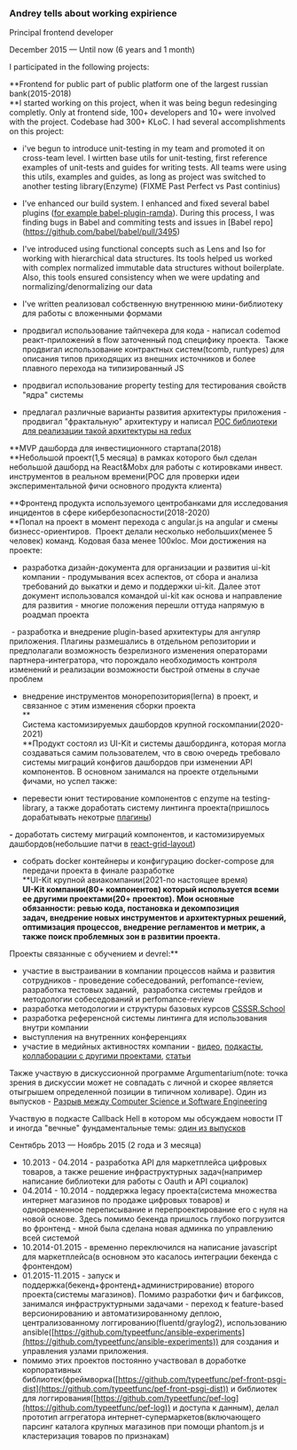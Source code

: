 ### Andrey tells about working expirience

Principal frontend developer

December 2015 — Until now (6 years and 1 month)

I participated in the following projects:

**Frontend for public part of public platform one of the largest russian bank(2015-2018)  
**I started working on this project, when it was being begun redesinging completly. Only at frontend side, 100+ developers and 10+ were involved with the project. Codebase had 300+ KLoC. I had several accomplishments on this project:  
  
- i've begun to introduce unit-testing in my team and promoted it on cross-team level. I wirtten base utils for unit-testing, first reference examples of unit-tests and guides for writing tests. All teams were using this utils, examples and guides, as long as project was switched to another testing library(Enzyme) (FIXME Past Perfect vs Past continius)
  
- I've enhanced our build system. I enhanced and fixed several babel plugins ([for example babel-plugin-ramda](https://github.com/megawac/babel-plugin-ramda/pull/12)). During this process, I was finding bugs in Babel and commiting tests and issues in [Babel repo] (https://github.com/babel/babel/pull/3495)  
  
- I've introduced using functional concepts such as Lens and Iso for working with hierarchical data structures. Its tools helped us worked with complex normalized immutable data structures without boilerplate. Also, this tools ensured consistency when we were updating and normalizing/denormalizing our data 
  
- I've written реализовал собственную внутреннюю мини-библиотеку для работы с вложенными формами  
  
- продвигал использование тайпчекера для кода - написал codemod реакт-приложений в flow заточенный под специфику проекта.  Также продвигал использование контрактных систем(tcomb, runtypes) для описания типов приходящих из внешних источников и более плавного перехода на типизированный JS  
  
- продвигал использование property testing для тестирования свойств "ядра" системы  
  
- предлагал различные варианты развития архитектуры приложения - продвигал "фрактальную" архитектуру и написал [POC библиотеки для реализации такой архитектуры на redux](https://github.com/typeetfunc/redux-fractal-connect)   
  
**MVP дашборда для инвестиционного стартапа(2018)  
**Небольшой проект(1,5 месяца) в рамках которого был сделан небольшой дашборд на React&Mobx для работы с котировками инвест. инструментов в реальном времени(POC для проверки идеи экспериментальной фичи основного продукта клиента)  
  
**Фронтенд продукта используемого центробанками для исследования инцидентов в сфере кибербезопасности(2018-2020)  
**Попал на проект в момент перехода с angular.js на angular и смены бизнесс-ориентиров.  Проект делали несколько небольших(менее 5 человек) команд. Кодовая база менее 100кloc. Мои достижения на проекте:  
  
- разработка дизайн-документа для организации и развития ui-kit компании - продумывания всех аспектов, от сбора и анализа требований до выкатки и демо и поддержки ui-kit. Далее этот документ использовался командой ui-kit как основа и направление для развития - многие положения перешли оттуда напрямую в роадмап проекта

 - разработка и внедрение plugin-based архитектуры для ангуляр приложения. Плагины размешались в отдельном репозитории и предполагали возможность безрелизного изменения операторами партнера-интегратора, что порождало необходимость контроля изменений и реализации возможности быстрой отмены в случае проблем  
  
- внедрение инструментов монорепозитория(lerna) в проект, и связанное с этим изменения сборки проекта  
**  
Система кастомизируемых дашбордов крупной госкомпании(2020-2021)  
**Продукт состоял из UI-Kit и системы дашбординга, которая могла создаваться самим пользователем, что в свою очередь требовало системы миграций конфигов дашбордов при изменении API компонентов. В основном занимался на проекте отдельными фичами, но успел также:  
  
- перевести юнит тестирование компонентов с enzyme на testing-library, а также доработать систему линтинга проекта(пришлось дорабатывать некотрые [плагины](https://github.com/aotaduy/eslint-plugin-spellcheck/pull/68))

**-** доработать систему миграций компонентов, и кастомизируемых дашбордов(небольшие патчи в [react-grid-layout](https://github.com/react-grid-layout/react-grid-layout/pull/1303))  
  
- собрать docker контейнеры и конфигурацию docker-compose для передачи проекта в финале разработке  
**UI-Kit крупной авиакомпании(2021-по настоящее время)  
**UI-Kit компании(80+ компонентов) который используется всеми ее другими проектами(20+ проектов). Мои основные обязанности: ревью кода, постановка и декомпозиция задач, внедрение новых инструментов и архитектурных решений, оптимизация процессов, внедрение регламентов и метрик, а также поиск проблемных зон в развитии проекта.**  
  
Проекты связанные с обучением и devrel:**  
- участие в выстраивании в компании процессов найма и развития сотрудников - проведение собеседований, perfomance-review, разработка тестовых заданий,  разработка системы грейдов и методологии собеседований и perfomance-review  
- разработка методологии и структуры базовых курсов [CSSSR.School](https://school.csssr.com/ru)   
- разработка референсной системы линтинга для использования внутри компании  
- выступления на внутренних конференциях  
- участие в медийных активностях компании - [видео](https://youtu.be/KLsJOtGDWZY)[](http://savefrom.net/?url=https%3A%2F%2Fyoutu.be%2FKLsJOtGDWZY&utm_source=chameleon&utm_medium=extensions&utm_campaign=link_modifier)[](http://savefrom.net/?url=https%3A%2F%2Fyoutu.be%2FKLsJOtGDWZY&utm_source=chameleon&utm_medium=extensions&utm_campaign=link_modifier)[](http://savefrom.net/?url=https%3A%2F%2Fyoutu.be%2FKLsJOtGDWZY&utm_source=chameleon&utm_medium=extensions&utm_campaign=link_modifier)[](http://savefrom.net/?url=https%3A%2F%2Fyoutu.be%2FKLsJOtGDWZY&utm_source=chameleon&utm_medium=extensions&utm_campaign=link_modifier)[](http://savefrom.net/?url=https%3A%2F%2Fyoutu.be%2FKLsJOtGDWZY&utm_source=chameleon&utm_medium=extensions&utm_campaign=link_modifier)[](http://savefrom.net/?url=https%3A%2F%2Fyoutu.be%2FKLsJOtGDWZY&utm_source=chameleon&utm_medium=extensions&utm_campaign=link_modifier)[](http://savefrom.net/?url=https%3A%2F%2Fyoutu.be%2FKLsJOtGDWZY&utm_source=chameleon&utm_medium=extensions&utm_campaign=link_modifier)[](http://savefrom.net/?url=https%3A%2F%2Fyoutu.be%2FKLsJOtGDWZY&utm_source=chameleon&utm_medium=extensions&utm_campaign=link_modifier), [подкасты](https://youtu.be/oLguQIvqZ6s)[](http://savefrom.net/?url=https%3A%2F%2Fyoutu.be%2FoLguQIvqZ6s&utm_source=chameleon&utm_medium=extensions&utm_campaign=link_modifier "Получи прямую ссылку")[](http://savefrom.net/?url=https%3A%2F%2Fyoutu.be%2FoLguQIvqZ6s&utm_source=chameleon&utm_medium=extensions&utm_campaign=link_modifier)[](http://savefrom.net/?url=https%3A%2F%2Fyoutu.be%2FoLguQIvqZ6s&utm_source=chameleon&utm_medium=extensions&utm_campaign=link_modifier)[](http://savefrom.net/?url=https%3A%2F%2Fyoutu.be%2FoLguQIvqZ6s&utm_source=chameleon&utm_medium=extensions&utm_campaign=link_modifier)[](http://savefrom.net/?url=https%3A%2F%2Fyoutu.be%2FoLguQIvqZ6s&utm_source=chameleon&utm_medium=extensions&utm_campaign=link_modifier)[](http://savefrom.net/?url=https%3A%2F%2Fyoutu.be%2FoLguQIvqZ6s&utm_source=chameleon&utm_medium=extensions&utm_campaign=link_modifier)[](http://savefrom.net/?url=https%3A%2F%2Fyoutu.be%2FoLguQIvqZ6s&utm_source=chameleon&utm_medium=extensions&utm_campaign=link_modifier)[](http://savefrom.net/?url=https%3A%2F%2Fyoutu.be%2FoLguQIvqZ6s&utm_source=chameleon&utm_medium=extensions&utm_campaign=link_modifier)[](http://savefrom.net/?url=https%3A%2F%2Fyoutu.be%2FoLguQIvqZ6s&utm_source=chameleon&utm_medium=extensions&utm_campaign=link_modifier), [коллаборации с другими проектами](https://youtu.be/Awnog8KYub4)[](http://savefrom.net/?url=https%3A%2F%2Fyoutu.be%2FAwnog8KYub4&utm_source=chameleon&utm_medium=extensions&utm_campaign=link_modifier "Получи прямую ссылку")[](http://savefrom.net/?url=https%3A%2F%2Fyoutu.be%2FAwnog8KYub4&utm_source=chameleon&utm_medium=extensions&utm_campaign=link_modifier)[](http://savefrom.net/?url=https%3A%2F%2Fyoutu.be%2FAwnog8KYub4&utm_source=chameleon&utm_medium=extensions&utm_campaign=link_modifier)[](http://savefrom.net/?url=https%3A%2F%2Fyoutu.be%2FAwnog8KYub4&utm_source=chameleon&utm_medium=extensions&utm_campaign=link_modifier)[](http://savefrom.net/?url=https%3A%2F%2Fyoutu.be%2FAwnog8KYub4&utm_source=chameleon&utm_medium=extensions&utm_campaign=link_modifier)[](http://savefrom.net/?url=https%3A%2F%2Fyoutu.be%2FAwnog8KYub4&utm_source=chameleon&utm_medium=extensions&utm_campaign=link_modifier)[](http://savefrom.net/?url=https%3A%2F%2Fyoutu.be%2FAwnog8KYub4&utm_source=chameleon&utm_medium=extensions&utm_campaign=link_modifier)[](http://savefrom.net/?url=https%3A%2F%2Fyoutu.be%2FAwnog8KYub4&utm_source=chameleon&utm_medium=extensions&utm_campaign=link_modifier)[](http://savefrom.net/?url=https%3A%2F%2Fyoutu.be%2FAwnog8KYub4&utm_source=chameleon&utm_medium=extensions&utm_campaign=link_modifier), [статьи](https://blog.csssr.com/ru/article/side-effects/)

Также участвую в дискуссионной программе Argumentarium(note: точка зрения в дискуссии может не совпадать с личной и скорее является отыгрышем определенной позиции в типичном холиваре). Один из выпусков - [Разрыв между Computer Science и Software Engineering](https://youtu.be/7bJlNHtSqlM)[](http://savefrom.net/?url=https%3A%2F%2Fyoutu.be%2F7bJlNHtSqlM&utm_source=chameleon&utm_medium=extensions&utm_campaign=link_modifier "Получи прямую ссылку")[](http://savefrom.net/?url=https%3A%2F%2Fyoutu.be%2F7bJlNHtSqlM&utm_source=chameleon&utm_medium=extensions&utm_campaign=link_modifier)[](http://savefrom.net/?url=https%3A%2F%2Fyoutu.be%2F7bJlNHtSqlM&utm_source=chameleon&utm_medium=extensions&utm_campaign=link_modifier)[](http://savefrom.net/?url=https%3A%2F%2Fyoutu.be%2F7bJlNHtSqlM&utm_source=chameleon&utm_medium=extensions&utm_campaign=link_modifier)[](http://savefrom.net/?url=https%3A%2F%2Fyoutu.be%2F7bJlNHtSqlM&utm_source=chameleon&utm_medium=extensions&utm_campaign=link_modifier)[](http://savefrom.net/?url=https%3A%2F%2Fyoutu.be%2F7bJlNHtSqlM&utm_source=chameleon&utm_medium=extensions&utm_campaign=link_modifier)[](http://savefrom.net/?url=https%3A%2F%2Fyoutu.be%2F7bJlNHtSqlM&utm_source=chameleon&utm_medium=extensions&utm_campaign=link_modifier)

  
Участвую в подкасте Callback Hell в котором мы обсуждаем новости IT и иногда "вечные" фундаментальные темы: [один из выпусков](https://youtu.be/kdv9Kjrslr0)[](http://savefrom.net/?url=https%3A%2F%2Fyoutu.be%2Fkdv9Kjrslr0&utm_source=chameleon&utm_medium=extensions&utm_campaign=link_modifier "Получи прямую ссылку")

Сентябрь 2013 — Ноябрь 2015 (2 года и 3 месяца)
-   10.2013 - 04.2014 - разработка API для маркетплейса цифровых товаров, а также решение инфраструктурных задач(например написание библиотеки для работы с Oauth и API социалок)
-   04.2014 - 10.2014 - поддержка legacy проекта(система множества интернет магазинов по продаже цифровых товаров) и одновременное переписывание и перепроектирование его с нуля на новой основе. Здесь помимо бекенда пришлось глубоко погрузится во фронтенд - мной была сделана новая админка по управлению всей системой
-   10.2014-01.2015 - временно переключился на написание javascript для маркетплейса(в основном это касалось интеграции бекенда с фронтендом)
-   01.2015-11.2015 - запуск и поддержка(бекенд+фронтенд+администрирование) второго проекта(системы магазинов). Помимо разработки фич и багфиксов, занимался инфраструктурными задачами - переход к feature-based версионированию и автоматизированному деплою, централизованному логгированию(fluentd/graylog2), использованию ansible([https://github.com/typeetfunc/ansible-experiments](https://github.com/typeetfunc/ansible-experiments)) для создания и управления узлами приложения.
-   помимо этих проектов постоянно участвовал в доработке корпоративных библиотек(фреймворка([https://github.com/typeetfunc/pef-front-psgi-dist](https://github.com/typeetfunc/pef-front-psgi-dist)) и библиотек для логгирования([https://github.com/typeetfunc/pef-log](https://github.com/typeetfunc/pef-log)) и доступа к данным), делал прототип аггрегатора интернет-супермаркетов(включающего парсинг каталога крупных магазинов при помощи phantom.js и кластеризация товаров по признакам)
